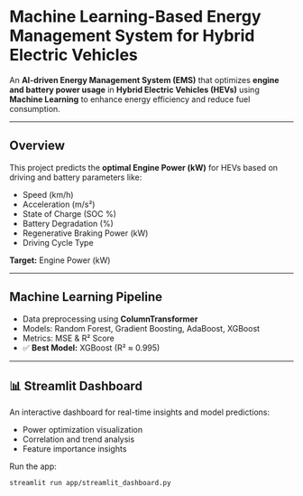 #  Machine Learning-Based Energy Management System for Hybrid Electric Vehicles  

An **AI-driven Energy Management System (EMS)** that optimizes **engine and battery power usage** in **Hybrid Electric Vehicles (HEVs)** using **Machine Learning** to enhance energy efficiency and reduce fuel consumption.

---

##  Overview  
This project predicts the **optimal Engine Power (kW)** for HEVs based on driving and battery parameters like:
- Speed (km/h)
- Acceleration (m/s²)
- State of Charge (SOC %)
- Battery Degradation (%)
- Regenerative Braking Power (kW)
- Driving Cycle Type  

 **Target:** Engine Power (kW)

---

##  Machine Learning Pipeline  
- Data preprocessing using **ColumnTransformer**  
- Models: Random Forest, Gradient Boosting, AdaBoost, XGBoost  
- Metrics: MSE & R² Score  
- ✅ **Best Model:** XGBoost (R² ≈ 0.995)

---

## 📊 Streamlit Dashboard  
An interactive dashboard for real-time insights and model predictions:  
- Power optimization visualization  
- Correlation and trend analysis  
- Feature importance insights  

Run the app:
```bash
streamlit run app/streamlit_dashboard.py

